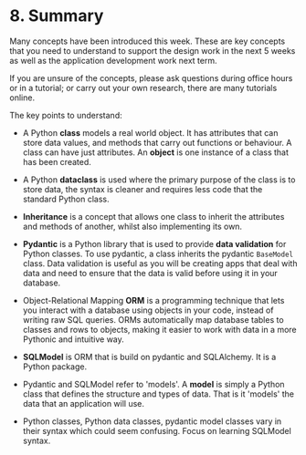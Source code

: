 # 8. Summary

Many concepts have been introduced this week. These are key concepts that you need to understand to support the design
work in the next 5 weeks as well as the application development work next term.

If you are unsure of the concepts, please ask questions during office hours or in a tutorial; or carry out your own
research, there are many tutorials online.

The key points to understand:

- A Python **class** models a real world object. It has attributes that can store data values, and methods that carry
  out functions or behaviour. A class can have just attributes. An **object** is one instance of a class that has been
  created.

- A Python **dataclass** is used where the primary purpose of the class is to store data, the syntax is cleaner and
  requires less code that the standard Python class.

- **Inheritance** is a concept that allows one class to inherit the attributes and methods of another, whilst also
  implementing its own.

- **Pydantic** is a Python library that is used to provide **data validation** for Python classes. To use pydantic, a
  class inherits the pydantic `BaseModel` class. Data validation is useful as you will be creating apps that deal with
  data and need to ensure that the data is valid before using it in your database.

- Object-Relational Mapping **ORM** is a programming technique that lets you interact with a database using objects in
  your code, instead of writing raw SQL queries. ORMs automatically map database tables to classes and rows to objects,
  making it easier to work with data in a more Pythonic and intuitive way.

- **SQLModel** is ORM that is build on pydantic and SQLAlchemy. It is a Python package.

- Pydantic and SQLModel refer to 'models'. A **model** is simply a Python class that defines the structure and types of
  data. That is it 'models' the data that an application will use.

- Python classes, Python data classes, pydantic model classes vary in their syntax which could seem confusing. Focus on
  learning SQLModel syntax.
